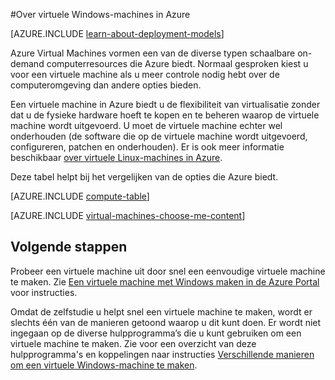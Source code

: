 <properties
    pageTitle="Over virtuele Windows-machines | Microsoft Azure"
    description="Meer informatie over de basisprincipes van virtuele Windows-machines in Azure die gebruikmaken van beide implementatiemodellen."
    services="virtual-machines-windows"
    documentationCenter=""
    authors="cynthn"
    manager="timlt"
    editor="tysonn"
    tags="azure-resource-manager,azure-service-management"/>

<tags
    ms.service="virtual-machines-windows"
    ms.workload="infrastructure-services"
    ms.tgt_pltfrm="vm-windows"
    ms.devlang="na"
    ms.topic="get-started-article"
    ms.date="09/27/2016"
    ms.author="cynthn"/>


#Over virtuele Windows-machines in Azure

[AZURE.INCLUDE [learn-about-deployment-models](../../includes/learn-about-deployment-models-both-include.md)]


Azure Virtual Machines vormen een van de diverse typen schaalbare on-demand computerresources die Azure biedt. Normaal gesproken kiest u voor een virtuele machine als u meer controle nodig hebt over de computeromgeving dan andere opties bieden.

Een virtuele machine in Azure biedt u de flexibiliteit van virtualisatie zonder dat u de fysieke hardware hoeft te kopen en te beheren waarop de virtuele machine wordt uitgevoerd. U moet de virtuele machine echter wel onderhouden (de software die op de virtuele machine wordt uitgevoerd, configureren, patchen en onderhouden). Er is ook meer informatie beschikbaar [over virtuele Linux-machines in Azure](virtual-machines-linux-about.md).

Deze tabel helpt bij het vergelijken van de opties die Azure biedt.

[AZURE.INCLUDE [compute-table](../../includes/compute-options-table.md)]

[AZURE.INCLUDE [virtual-machines-choose-me-content](../../includes/virtual-machines-choose-me-content.md)]


## Volgende stappen

Probeer een virtuele machine uit door snel een eenvoudige virtuele machine te maken. Zie [Een virtuele machine met Windows maken in de Azure Portal](virtual-machines-windows-hero-tutorial.md) voor instructies.

Omdat de zelfstudie u helpt snel een virtuele machine te maken, wordt er slechts één van de manieren getoond waarop u dit kunt doen. Er wordt niet ingegaan op de diverse hulpprogramma’s die u kunt gebruiken om een virtuele machine te maken. Zie voor een overzicht van deze hulpprogramma's en koppelingen naar instructies [Verschillende manieren om een virtuele Windows-machine te maken](virtual-machines-windows-creation-choices.md).




<!--HONumber=Sep16_HO3-->


